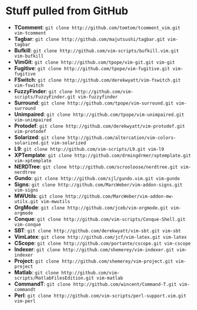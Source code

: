 # Stuff pulled from GitHub

* **TComment**:           `git clone http://github.com/tomtom/tcomment_vim.git vim-tcomment`
* **Tagbar**:             `git clone http://github.com/majutsushi/tagbar.git vim-tagbar`
* **Bufkill**:            `git clone http://github.com/vim-scripts/bufkill.vim.git vim-bufkill`
* **VimGit**:             `git clone http://github.com/tpope/vim-git.git vim-git`
* **Fugitive**:           `git clone http://github.com/tpope/vim-fugitive.git vim-fugitive`
* **FSwitch**:            `git clone http://github.com/derekwyatt/vim-fswitch.git vim-fswitch`
* **FuzzyFinder**:        `git clone http://github.com/vim-scripts/FuzzyFinder.git vim-fuzzyfinder`
* **Surround**:           `git clone http://github.com/tpope/vim-surround.git vim-surround`
* **Unimpaired**:         `git clone http://github.com/tpope/vim-unimpaired.git vim-unimpaired`
* **Protodef**:           `git clone http://github.com/derekwyatt/vim-protodef.git vim-protodef`
* **Solarized**:          `git clone http://github.com/altercation/vim-colors-solarized.git vim-solarized`
* **L9**:                 `git clone http://github.com/vim-scripts/L9.git vim-l9`
* **XPTemplate**:         `git clone http://github.com/drmingdrmer/xptemplate.git vim-xptemplate`
* **NERDTree**:           `git clone http://github.com/scrooloose/nerdtree.git vim-nerdtree`
* **Gundo**:              `git clone http://github.com/sjl/gundo.vim.git vim-gundo`
* **Signs**:              `git clone http://github.com/MarcWeber/vim-addon-signs.git vim-signs`
* **MWUtils**:            `git clone http://github.com/MarcWeber/vim-addon-mw-utils.git vim-mwutils`
* **OrgMode**:            `git clone http://github.com/jceb/vim-orgmode.git vim-orgmode`
* **Conque**:             `git clone http://github.com/vim-scripts/Conque-Shell.git vim-conque`
* **SBT**:                `git clone http://github.com/derekwyatt/vim-sbt.git vim-sbt`
* **VimLatex**:           `git clone http://github.com/jcf/vim-latex.git vim-latex`
* **CScope**:             `git clone http://github.com/portante/cscope.git vim-cscope`
* **Indexer**:            `git clone http://github.com/shemerey/vim-indexer.git vim-indexer`
* **Project**:            `git clone http://github.com/shemerey/vim-project.git vim-project`
* **Matlab**:             `git clone http://github.com/vim-scripts/MatlabFilesEdition.git vim-matlab`
* **CommandT**:           `git clone http://github.com/wincent/Command-T.git vim-commandt`
* **Perl**:               `git clone http://github.com/vim-scripts/perl-support.vim.git vim-perl`
